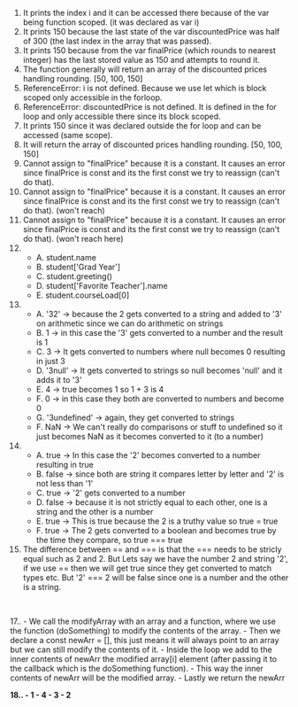 1. It prints the index i and it can be accessed there because of the var being function scoped. (it was declared as var i)
2. It prints 150 because the last state of the var discountedPrice was half of 300 (the last index in the array that was passed).
3. It prints 150 because from the var finalPrice (which rounds to nearest integer) has the last stored value as 150 and attempts to round it.
4. The function generally will return an array of the discounted prices handling rounding. [50, 100, 150]
5. ReferenceError: i is not defined. Because we use let which is block scoped only accessible in the forloop.
6. ReferenceError: discountedPrice is not defined. It is defined in the for loop and only accessible there since its block scoped.
7. It prints 150 since it was declared outside the for loop and can be accessed (same scope).
8. It will return the array of discounted prices handling rounding. [50, 100, 150]
9. Cannot assign to "finalPrice" because it is a constant. It causes an error since finalPrice is const and its the first const we try to reassign (can't do that).
10. Cannot assign to "finalPrice" because it is a constant. It causes an error since finalPrice is const and its the first const we try to reassign (can't do that). (won't reach)
11. Cannot assign to "finalPrice" because it is a constant. It causes an error since finalPrice is const and its the first const we try to reassign (can't do that). (won't reach here)
12. - A. student.name
    - B. student['Grad Year']
    - C. student.greeting()
    - D. student['Favorite Teacher'].name
    - E. student.courseLoad[0]
13. - A. '32' -> because the 2 gets converted to a string and added to '3' on arithmetic since we can do arithmetic on strings
    - B. 1 -> in this case the '3' gets converted to a number and the result is 1
    - C. 3 -> It gets converted to numbers where null becomes 0 resulting in just 3
    - D. '3null' -> It gets converted to strings so null becomes 'null' and it adds it to '3'
    - E. 4 -> true becomes 1 so 1 + 3 is 4
    - F. 0 -> in this case they both are converted to numbers and become 0
    - G. '3undefined' -> again, they get converted to strings
    - F. NaN -> We can't really do comparisons or stuff to undefined so it just becomes NaN as it becomes converted to it (to a number)
14. - A. true -> In this case the '2' becomes converted to a number resulting in true
    - B. false -> since both are string it compares letter by letter and '2' is not less than '1'
    - C. true -> '2' gets converted to a number
    - D. false -> because it is not strictly equal to each other, one is a string and the other is a number
    - E. true -> This is true because the 2 is a truthy value so true = true
    - F. true -> The 2 gets converted to a boolean and becomes true by the time they compare, so true === true
15. The difference between == and === is that the === needs to be stricly equal such as 2 and 2. But Lets say we have the number 2 and string '2', if we use == then we will get true since they get converted to match types etc. But '2' === 2 will be false since one is a number and the other is a string. 

<br>

17.. - We call the modifyArray with an array and a function, where we use the function (doSomething) to modify the contents of the array.
    - Then we declare a const newArr = [], this just means it will always point to an array but we can still modify the contents of it. 
    - Inside the loop we add to the inner contents of newArr the modified array[i] element (after passing it to the callback which is the doSomething function).
    - This way the inner contents of newArr will be the modified array.
    - Lastly we return the newArr

<b>
18.. - 1
    - 4
    - 3 
    - 2